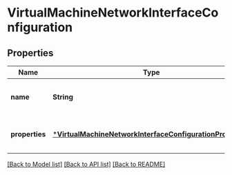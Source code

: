# VirtualMachineNetworkInterfaceConfiguration


## Properties
Name | Type | Description | Notes
------------ | ------------- | ------------- | -------------
**name** | **String** | The network interface configuration name. | [default to nothing]
**properties** | [***VirtualMachineNetworkInterfaceConfigurationProperties**](VirtualMachineNetworkInterfaceConfigurationProperties.md) |  | [optional] [default to nothing]


[[Back to Model list]](../README.md#models) [[Back to API list]](../README.md#api-endpoints) [[Back to README]](../README.md)


